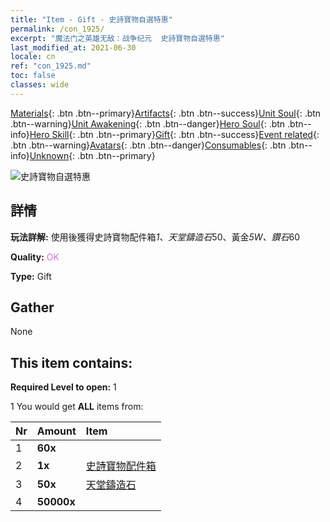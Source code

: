 ```yaml
---
title: "Item - Gift - 史詩寶物自選特惠"
permalink: /con_1925/
excerpt: "魔法门之英雄无敌：战争纪元  史詩寶物自選特惠"
last_modified_at: 2021-06-30
locale: cn
ref: "con_1925.md"
toc: false
classes: wide
---
```

 [Materials](/ItemsCN/){: .btn .btn--primary}[Artifacts](/ItemsCN/Artifacts/){: .btn .btn--success}[Unit Soul](/ItemsCN/UnitSoul/){: .btn .btn--warning}[Unit Awakening](/ItemsCN/UnitAwakening/){: .btn .btn--danger}[Hero Soul](/ItemsCN/HeroSoul/){: .btn .btn--info}[Hero Skill](/ItemsCN/HeroSkill/){: .btn .btn--primary}[Gift](/ItemsCN/Gift/){: .btn .btn--success}[Event related](/ItemsCN/Events/){: .btn .btn--warning}[Avatars](/ItemsCN/Avatars/){: .btn .btn--danger}[Consumables](/ItemsCN/Consumables/){: .btn .btn--info}[Unknown](/ItemsCN/Unknown/){: .btn .btn--primary}

 ![史詩寶物自選特惠](/images/t/i_907457.png)

## 詳情
 **玩法詳解:** 使用後獲得史詩寶物配件箱*1、天堂鑄造石*50、黃金*5W、鑽石*60

 **Quality:** <span style="color: #DA70D6">OK</span>

 **Type:** Gift

## Gather

  None

## This item contains:

 **Required Level to open:** 1

 1 You would get **ALL** items  from:

  | Nr | Amount |     Item    |
  |:---|:-------|:------------|
  | 1 |  **60x** | <i class="fas fa-gem"/> |  | 
  | 2 |  **1x** | [史詩寶物配件箱](/cn/Items/con_1926/) |  | 
  | 3 |  **50x** | [天堂鑄造石](/cn/Items/art_188/) |  | 
  | 4 |  **50000x** | <i class="fas fa-coins"/> |  | 
